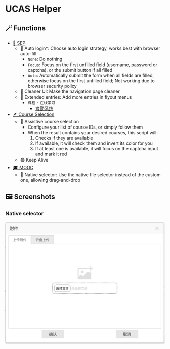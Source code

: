 # UCAS Helper

## 🪄 Functions

- [🔑 SEP](https://sep.ucas.ac.cn/)
    - 🔐 Auto login*: Choose auto login strategy, works best with browser auto-fill
        - `None`: Do nothing
        - `Focus`: Focus on the first unfilled field (username, password or captcha), or the submit button if all filled
        - `Auto`: Automatically submit the form when all fields are filled, otherwise focus on the first unfilled field; Not working due to browser security policy
    - 🧼 Cleaner UI: Make the navigation page cleaner
    - 📂 Extended entries: Add more entries in  flyout menus
        - `课程` - `在线学习`
            - [考勤系统](https://sep.ucas.ac.cn/portal/site/539/001/1)
- [🪶 Course Selection](http://xkgo.ucas.ac.cn:3000/courseManage/selectCourse)
    - 📃 Assistive course selection
        - Configure your list of course IDs, or simply follow them
        - When the result contains your desired courses, this script will:
            1. Checks if they are available
            2. If available, it will check them and invert its color for you
            3. If at least one is available, it will focus on the captcha input and mark it red
    - 🟢 Keep Alive
- [🎓 MOOC](https://i.mooc.ucas.edu.cn/space/index.shtml)
    - 📂 Native selector: Use the native file selector instead of the custom one, allowing drag-and-drop

## 🖼️ Screenshots

### Native selector

![nativeSelector](nativeSelector.png)
